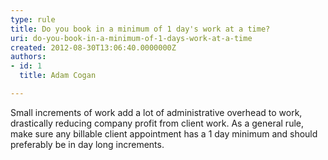 ```yaml
---
type: rule
title: Do you book in a minimum of 1 day's work at a time?
uri: do-you-book-in-a-minimum-of-1-days-work-at-a-time
created: 2012-08-30T13:06:40.0000000Z
authors:
- id: 1
  title: Adam Cogan

---
```


Small increments of work add a lot of administrative overhead to work, drastically reducing company profit from client work. As a general rule, make sure any billable client appointment has a 1 day minimum and should preferably be in day long increments.
